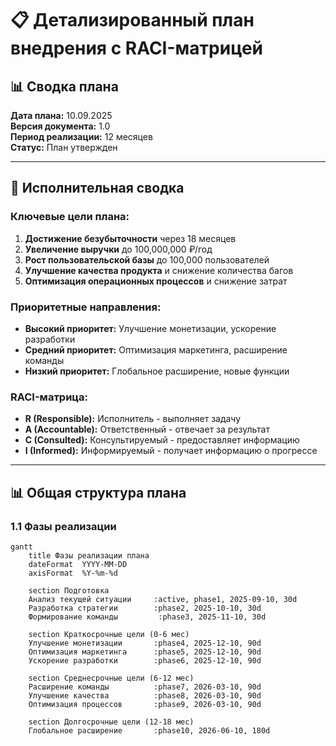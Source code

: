 
# 📋 Детализированный план внедрения с RACI-матрицей

## 📊 Сводка плана

**Дата плана:** 10.09.2025  
**Версия документа:** 1.0  
**Период реализации:** 12 месяцев  
**Статус:** План утвержден

---

## 🎯 Исполнительная сводка

### Ключевые цели плана:
1. **Достижение безубыточности** через 18 месяцев
2. **Увеличение выручки** до 100,000,000 ₽/год
3. **Рост пользовательской базы** до 100,000 пользователей
4. **Улучшение качества продукта** и снижение количества багов
5. **Оптимизация операционных процессов** и снижение затрат

### Приоритетные направления:
- **Высокий приоритет:** Улучшение монетизации, ускорение разработки
- **Средний приоритет:** Оптимизация маркетинга, расширение команды
- **Низкий приоритет:** Глобальное расширение, новые функции

### RACI-матрица:
- **R (Responsible):** Исполнитель - выполняет задачу
- **A (Accountable):** Ответственный - отвечает за результат
- **C (Consulted):** Консультируемый - предоставляет информацию
- **I (Informed):** Информируемый - получает информацию о прогрессе

---

## 📊 Общая структура плана

### 1.1 Фазы реализации

```mermaid
gantt
    title Фазы реализации плана
    dateFormat  YYYY-MM-DD
    axisFormat  %Y-%m-%d
    
    section Подготовка
    Анализ текущей ситуации     :active, phase1, 2025-09-10, 30d
    Разработка стратегии        :phase2, 2025-10-10, 30d
    Формирование команды         :phase3, 2025-11-10, 30d
    
    section Краткосрочные цели (0-6 мес)
    Улучшение монетизации       :phase4, 2025-12-10, 90d
    Оптимизация маркетинга      :phase5, 2025-12-10, 90d
    Ускорение разработки        :phase6, 2025-12-10, 90d
    
    section Среднесрочные цели (6-12 мес)
    Расширение команды          :phase7, 2026-03-10, 90d
    Улучшение качества          :phase8, 2026-03-10, 90d
    Оптимизация процессов       :phase9, 2026-03-10, 90d
    
    section Долгосрочные цели (12-18 мес)
    Глобальное расширение       :phase10, 2026-06-10, 180d
  